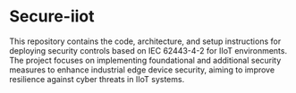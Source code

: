 # Secure-iiot
This repository contains the code, architecture, and setup instructions for deploying security controls based on IEC 62443-4-2 for IIoT environments. The project focuses on implementing foundational and additional security measures to enhance industrial edge device security, aiming to improve resilience against cyber threats in IIoT systems.
